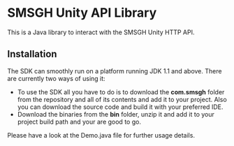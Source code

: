 SMSGH Unity API Library
=======================

This is a Java library to interact with the SMSGH Unity HTTP API.

Installation
------------

The SDK can smoothly run on a platform running JDK 1.1 and above. There are currently two ways of using it:

* To use the SDK all you have to do is to download the **com.smsgh** folder from the repository and all of its contents and add it to your project. Also you can download the source code and build it with your preferred IDE.
* Download the binaries from the **bin** folder, unzip it and add it to your project build path and your are good to go.

<p>Please have a look at the Demo.java file for further usage details.</p>